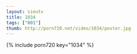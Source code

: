 ```yaml
--- 
layout: sieutv
title: 1034
tags: ["001"]
thumb: http://porn720.net/video/1034/poster.jpg
---
```

{% include porn720 key="1034" %} 
